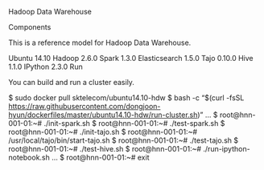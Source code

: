 Hadoop Data Warehouse

Components

This is a reference model for Hadoop Data Warehouse.

Ubuntu 14.10
Hadoop 2.6.0
Spark 1.3.0
Elasticsearch 1.5.0
Tajo 0.10.0
Hive 1.1.0
IPython 2.3.0
Run

You can build and run a cluster easily.

$ sudo docker pull sktelecom/ubuntu14.10-hdw
$ bash -c “$(curl -fsSL https://raw.githubusercontent.com/dongjoon-hyun/dockerfiles/master/ubuntu14.10-hdw/run-cluster.sh)”
…
$ root@hnn-001-01:~# ./init-spark.sh
$ root@hnn-001-01:~# ./test-spark.sh
$ root@hnn-001-01:~# ./init-tajo.sh
$ root@hnn-001-01:~# /usr/local/tajo/bin/start-tajo.sh
$ root@hnn-001-01:~# ./test-tajo.sh
$ root@hnn-001-01:~# ./test-hive.sh
$ root@hnn-001-01:~# ./run-ipython-notebook.sh
…
$ root@hnn-001-01:~# exit
